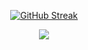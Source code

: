
<p class="rich-diff-level-zero" align="center">
  <a href="https://github-readme-streak-stats.herokuapp.com/?user=ponytailer&theme=dark" rel="nofollow" class="rech-diff-level-one">
    <img src="https://github-readme-streak-stats.herokuapp.com/?user=ponytailer&theme=dark" alt="GitHub Streak" data-canonical-src="https://github-readme-streak-stats.herokuapp.com/?user=ponytailer&theme=dark" style="max-width:100%;">
   </a>
 </p>

<p align="center">
  <a href="https://github-readme-stats.vercel.app/api?username=ponytailer&count_private=true&show_icons=true&include_all_commits=true&title_color=fff&icon_color=79ff97&text_color=9f9f9f&bg_color=151515">
    <img src="http://github-readme-stats.vercel.app/api?username=ponytailer&count_private=true&show_icons=true&include_all_commits=true&title_color=fff&icon_color=79ff97&text_color=9f9f9f&bg_color=151515" />
  </a>
</p>
